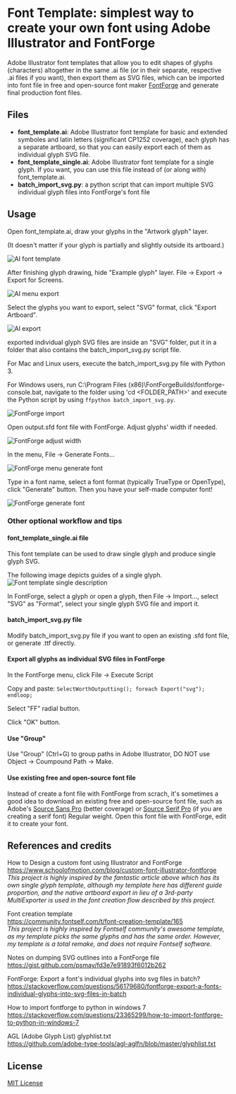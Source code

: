 # Font Template: simplest way to create your own font using Adobe Illustrator and FontForge

Adobe Illustrator font templates that allow you to edit shapes of glyphs (characters) altogether in the same .ai file (or in their separate, respective .ai files if you want), then export them as SVG files, which can be imported into font file in free and open-source font maker [FontForge](https://fontforge.org/) and generate final production font files.

## Files

* **font_template.ai**: Adobe Illustrator font template for basic and extended symboles and latin letters (significant CP1252 coverage), each glyph has a separate artboard, so that you can easily export each of them as individual glyph SVG file.
* **font_template_single.ai**: Adobe Illustrator font template for a single glyph. If you want, you can use this file instead of (or along with) font_template.ai.
* **batch_import_svg.py**: a python script that can import multiple SVG individual glyph files into FontForge's font file

## Usage

Open font_template.ai, draw your glyphs in the "Artwork glyph" layer.

(It doesn't matter if your glyph is partially and slightly outside its artboard.)

![AI font template](https://github.com/tomchen/font-template/blob/master/img/1-ai_font_template.png)

After finishing glyph drawing, hide "Example glyph" layer. File -> Export -> Export for Screens.

![AI menu export](https://github.com/tomchen/font-template/blob/master/img/2-ai_menu_export.png)

Select the glyphs you want to export, select "SVG" format, click "Export Artboard".

![AI export](https://github.com/tomchen/font-template/blob/master/img/3-ai_export.png)

exported individual glyph SVG files are inside an "SVG" folder, put it in a folder that also contains the batch_import_svg.py script file.

For Mac and Linux users, execute the batch_import_svg.py file with Python 3.

For Windows users, run C:\Program Files (x86)\FontForgeBuilds\fontforge-console.bat, navigate to the folder using 'cd <FOLDER_PATH>' and execute the Python script by using `ffpython batch_import_svg.py`.

![FontForge import](https://github.com/tomchen/font-template/blob/master/img/4-fontforge_import.png)

Open output.sfd font file with FontForge. Adjust glyphs' width if needed.

![FontForge adjust width](https://github.com/tomchen/font-template/blob/master/img/5-fontforge_adjust_width.png)

In the menu, File -> Generate Fonts...

![FontForge menu generate font](https://github.com/tomchen/font-template/blob/master/img/6-fontforge_menu_generate_font.png)

Type in a font name, select a font format (typically TrueType or OpenType), click "Generate" button. Then you have your self-made computer font!

![FontForge generate font](https://github.com/tomchen/font-template/blob/master/img/7-fontforge_generate_font.png)

### Other optional workflow and tips

#### font_template_single.ai file
This font template can be used to draw single glyph and produce single glyph SVG.

The following image depicts guides of a single glyph.
![Font template single description](https://github.com/tomchen/font-template/blob/master/template_desc/font_template_single_description.png)

In FontForge, select a glyph or open a glyph, then File -> Import..., select "SVG" as "Format", select your single glyph SVG file and import it.

#### batch_import_svg.py file
Modify batch_import_svg.py file if you want to open an existing .sfd font file, or generate .ttf directly.

#### Export all glyphs as individual SVG files in FontForge
In the FontForge menu, click File -> Execute Script

Copy and paste: `SelectWorthOutputting(); foreach Export("svg"); endloop;`

Select "FF" radial button.

Click "OK" button.

#### Use "Group"
Use "Group" (Ctrl+G) to group paths in Adobe Illustrator, DO NOT use Object -> Coumpound Path -> Make.

#### Use existing free and open-source font file
Instead of create a font file with FontForge from scrach, it's sometimes a good idea to download an existing free and open-source font file, such as Adobe's [Source Sans Pro](https://github.com/adobe-fonts/source-sans-pro/tree/release/TTF) (better coverage) or [Source Serif Pro](https://github.com/adobe-fonts/source-serif-pro/tree/release/TTF) (if you are creating a serif font) Regular weight. Open this font file with FontForge, edit it to create your font.

## References and credits

How to Design a custom font using Illustrator and FontForge  
https://www.schoolofmotion.com/blog/custom-font-illustrator-fontforge  
*This project is highly inspired by the fantastic article above which has its own single glyph template, although my template here has different guide proportion, and the native artboard export in lieu of a 3rd-party MultiExporter is used in the font creation flow described by this project.*

Font creation template  
https://community.fontself.com/t/font-creation-template/165  
*This project is highly inspired by Fontself community's awesome template, as my template picks the same glyphs and has the same order. However, my template is a total remake, and does not require Fontself software.*

Notes on dumping SVG outlines into a FontForge file  
https://gist.github.com/psmay/fd3e7e91893f6012b262

FontForge: Export a font's individual glyphs into svg files in batch?  
https://stackoverflow.com/questions/56179680/fontforge-export-a-fonts-individual-glyphs-into-svg-files-in-batch

How to import fontforge to python in windows 7  
https://stackoverflow.com/questions/23365299/how-to-import-fontforge-to-python-in-windows-7

AGL (Adobe Glyph List) glyphlist.txt  
https://github.com/adobe-type-tools/agl-aglfn/blob/master/glyphlist.txt

## License
[MIT License](https://github.com/tomchen/font-template/blob/master/LICENSE)